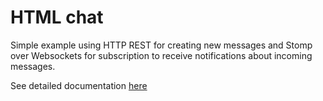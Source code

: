 HTML chat
=========

Simple example using HTTP REST for creating new messages and Stomp over Websockets for subscription to receive notifications about incoming messages.

See detailed documentation [here](http://liveoak.io/docs/guides/tutorial_chat/#chat-html-application)

